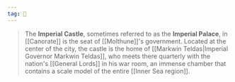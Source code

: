 ```yaml
---
tag: 🏰
---
```

> The **Imperial Castle**, sometimes referred to as the **Imperial Palace**, in [[Canorate]] is the seat of [[Molthune]]'s government. Located at the center of the city, the castle is the home of [[Markwin Teldas|Imperial Governor Markwin Teldas]], who meets there quarterly with the nation's [[General Lords]] in his war room, an immense chamber that contains a scale model of the entire [[Inner Sea region]].








